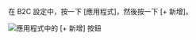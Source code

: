 在 B2C 設定中，按一下 [應用程式]，然後按一下 [+ 新增]。

![應用程式中的 [+ 新增] 按鈕](./media/active-directory-b2c-portal-add-application/b2c-applications-add.png)